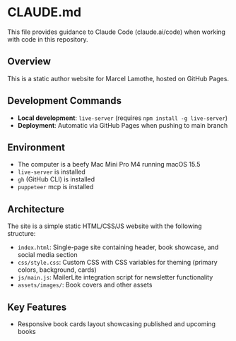# CLAUDE.md

This file provides guidance to Claude Code (claude.ai/code) when working with code in this repository.

## Overview

This is a static author website for Marcel Lamothe, hosted on GitHub Pages.

## Development Commands

- **Local development**: `live-server` (requires `npm install -g live-server`)
- **Deployment**: Automatic via GitHub Pages when pushing to main branch

## Environment
 
- The computer is a beefy Mac Mini Pro M4 running macOS 15.5
- `live-server` is installed
- `gh` (GitHub CLI) is installed
- `puppeteer` mcp is installed

## Architecture

The site is a simple static HTML/CSS/JS website with the following structure:

- `index.html`: Single-page site containing header, book showcase, and social media section
- `css/style.css`: Custom CSS with CSS variables for theming (primary colors, background, cards)
- `js/main.js`: MailerLite integration script for newsletter functionality
- `assets/images/`: Book covers and other assets

## Key Features

- Responsive book cards layout showcasing published and upcoming books


